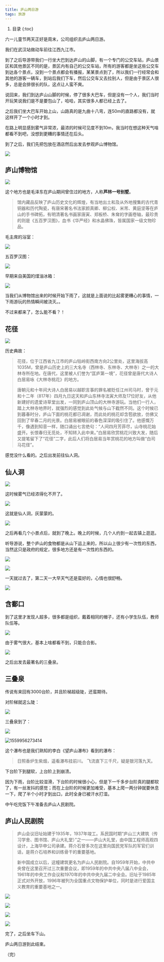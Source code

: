 ```yaml
---
title: 庐山两日游
tags: 旅游
---
```


1. 目录
{:toc}

六一儿童节两天正好是周末，公司组织去庐山两日游。

<!--more-->

我们在武汉站做动车前往江西九江市。

到了之后导游带我们一行坐大巴到达庐山的山脚，有一个专门的公交车站，庐山景区和其他景区不同的是，景区内有自己的公交车站，所有的游客都是坐这些公交车到达各个景点，没到一个景点都会有播报，某某景点到了，所以我们一行经常会和其他的游客一辆车，到站后我们下车，然后公交车又去拉别人，但是由于景区人很多，总是会排很长的队，这点让人蛮不爽。



说回来，我们到达庐山山脚的时候，停了很多大巴车，但是没有一个人，我们当时开玩笑说我们是不是要包山了，哈哈，其实很多人都已经上去了。



之后我们坐大巴车开始上山，山路真的是九曲十八弯，连50m的直路都没有，就这样开了一个小时才到。

在路上明显感到雾气非常浓，最浓的时候可见度不到10m，我当时在想这种天气啥都看不到吧，没想到更糟的事情还在后头。



到了之后，我们先把包放在酒店然后出发去参观庐山博物馆。

![](https://raw.githubusercontent.com/Daotin/pic/master/img/20190608084145.png)



## 庐山博物馆

![](https://raw.githubusercontent.com/Daotin/pic/master/img/20190608084253.png)

这个地方也是毛泽东在庐山期间曾住过的地方，人称**芦林一号别墅**。

> 馆内藏品反映了庐山历史文化的辉煌，有当地出土和及从外地搜集的古代青铜器和历代陶瓷，有唐宋著名书法家颜真卿、柳公权、米芾、黄庭坚等在庐山的手书碑拓，有明清著名书画家唐寅、郑板桥、朱耷的字画卷轴，最珍贵的则是《五百罗汉图》，血书《华严经》和水晶佛珠，皆属国家一级文物珍品。

毛主席的浴室：

![](https://raw.githubusercontent.com/Daotin/pic/master/img/20190608084637.png)

五百罗汉图：

![](https://raw.githubusercontent.com/Daotin/pic/master/img/20190608084709.png)

早期来自美国的煤油冰箱：

![](https://raw.githubusercontent.com/Daotin/pic/master/img/20190608084819.png)

当我们从博物馆出来的时候开始下雨了，这就是上面说的比起雾更糟心的事情，一下雨游玩的热情瞬间被浇灭。。

不过来都来了，怎么能不看？！



## 花径

![](https://raw.githubusercontent.com/Daotin/pic/master/img/20190608085113.png)

历史典故：

> 花径，位于江西省九江市的庐山牯岭街西南方向2公里处，这里海拔高1035M，曾是庐山历史上的三大名寺（西林寺、东林寺、大林寺）之一的大林寺所在地。在唐代，这里被人们誉为“匡庐第一境”，花径曾是唐代大诗人白居易咏《大林寺桃花》的地方。
>
> 
>
> 唐朝元和十年间大诗人白居易以越职言事的罪名被贬任江州司马时，曾于元和十二年（817年）四月九日这天和庐山东林寺法寅大师及17位好友，从他新建好的遗爱诗草堂出发，一同到庐山顶山的大林寺游玩。当他们一行人，踏上大林寺地界时，就强烈的感觉到此处气候与山下截然不同。这个时候已到暮春时分，庐山下面的桃花都已凋谢，而此处的桃花却含苞欲放，仿佛又回到了早春二月的光景。白居易被眼前的春色深深的吸引住了。他感慨万千，像遇到知音一样，随口诵出七言绝句：“人间四月芳菲尽，山寺桃花始盛开。长恨春归无觅处，不知转入此中来。”白居易欣赏桃花兴致大发，随后又提笔留下了“花径”二字，此后人们将白居易当年赏桃花的地方叫做“白司马花径”。



感觉没什么看的。之后出发前往仙人洞。

## 仙人洞

![](https://raw.githubusercontent.com/Daotin/pic/master/img/20190608085712.png)

这时候雾气已经浓得化不开了。

![](https://raw.githubusercontent.com/Daotin/pic/master/img/20190608085746.png)

这就是仙人洞，灰蒙蒙的。

![](https://raw.githubusercontent.com/Daotin/pic/master/img/20190608085821.png)

之后再看几个小景点后，就到了晚上。晚上的时候，几个人约到一起去镇上逛逛。

听导游说，整个庐山的食物都是从山下运上来的，所以山上很少有一次性的东西，当然这只是政府的规定，很多地方还是有一次性的东西的。

![](https://raw.githubusercontent.com/Daotin/pic/master/img/20190608085936.png)

![](https://raw.githubusercontent.com/Daotin/pic/master/img/20190608090206.png)



一天就过去了，第二天一大早天气还是蛮好的，心情也很舒畅。

![](https://raw.githubusercontent.com/Daotin/pic/master/img/20190608090314.png)

## 含鄱口

到了这里才发现人超多，很多都是组织，戴着相同的帽子，还有小学生队伍，教师队伍等。

![](https://raw.githubusercontent.com/Daotin/pic/master/img/20190608090627.png)

由于雾气很大，基本上啥都看不到，只能合合影。

![](https://raw.githubusercontent.com/Daotin/pic/master/img/20190608090718.png)

之后出发去最著名的三叠泉。

## 三叠泉

传说有来回有3000台阶，并且阶梯超级陡，还蛮期待。

对阶梯就这么陡：

![](https://raw.githubusercontent.com/Daotin/pic/master/img/20190608090920.png)

三叠泉到了：

![](https://raw.githubusercontent.com/Daotin/pic/master/img/20190608091043.png)

![1559956273414](C:\Users\Daotin\AppData\Roaming\Typora\typora-user-images\1559956273414.png)

这个瀑布也是我们熟知的李白《望庐山瀑布》看到的瀑布：

> 日照香炉生紫烟，遥看瀑布挂前川。
> 飞流直下三千尺，疑是银河落九天。



下台阶下到腿软，上台阶上到崩溃。

因为下雨，台阶比较湿滑，下台阶的时候很小心，但是下一千多步台阶真的腿都软了，有一丝发抖的感觉；而在上台阶的时候更加难受，基本上爬一两分钟就要休息一下，爬了半个小时才到出口，此时全身已被汗水打湿。

中午吃完饭下午准备去庐山人民剧院。

## 庐山人民剧院

> 庐山会议旧址始建于1935年，1937年竣工。系民国时期“庐山三大建筑（传习学舍、图书馆、庐山大礼堂）”之一——庐山大礼堂，由中国工程师高观四设计，上海华申公司承建。蒋介石曾多次在这里向国民党军队的军官们训话，是蒋介石培养和训练骨干的重要基地。
>
> 新中国成立以后，这幢建筑更名为庐山人民剧院。自1959年开始，中共中央曾在这里召开过三次重要会议，即1959年的中共中央八届八中全会，1961年的中央工作会议和1970年的中共中央九届二中全会。旧址于1985年正式对外开放，1996年被列为全国重点文物保护单位，同时是进行爱国主义教育的重要基地之一。

![](https://raw.githubusercontent.com/Daotin/pic/master/img/20190608105124.png)

![](https://raw.githubusercontent.com/Daotin/pic/master/img/20190608105205.png)

![](https://raw.githubusercontent.com/Daotin/pic/master/img/20190608105148.png)

![](https://raw.githubusercontent.com/Daotin/pic/master/img/20190608105325.png)

完了，之后坐车下山。

庐山两日游到此结束。




（完）

